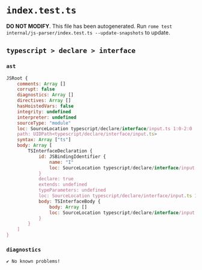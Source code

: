 # `index.test.ts`

**DO NOT MODIFY**. This file has been autogenerated. Run `rome test internal/js-parser/index.test.ts --update-snapshots` to update.

## `typescript > declare > interface`

### `ast`

```javascript
JSRoot {
	comments: Array []
	corrupt: false
	diagnostics: Array []
	directives: Array []
	hasHoistedVars: false
	integrity: undefined
	interpreter: undefined
	sourceType: "module"
	loc: SourceLocation typescript/declare/interface/input.ts 1:0-2:0
	path: UIDPath<typescript/declare/interface/input.ts>
	syntax: Array ["ts"]
	body: Array [
		TSInterfaceDeclaration {
			id: JSBindingIdentifier {
				name: "I"
				loc: SourceLocation typescript/declare/interface/input.ts 1:18-1:19 (I)
			}
			declare: true
			extends: undefined
			typeParameters: undefined
			loc: SourceLocation typescript/declare/interface/input.ts 1:0-1:22
			body: TSInterfaceBody {
				body: Array []
				loc: SourceLocation typescript/declare/interface/input.ts 1:20-1:22
			}
		}
	]
}
```

### `diagnostics`

```
✔ No known problems!

```
